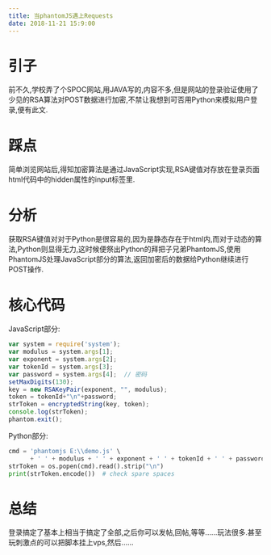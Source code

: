 ```yaml
---
title: 当phantomJS遇上Requests
date: 2018-11-21 15:9:00
---
```

# 引子 #
前不久,学校弄了个SPOC网站,用JAVA写的,内容不多,但是网站的登录验证使用了少见的RSA算法对POST数据进行加密,不禁让我想到可否用Python来模拟用户登录,便有此文.
# 踩点 #
简单浏览网站后,得知加密算法是通过JavaScript实现,RSA键值对存放在登录页面html代码中的hidden属性的input标签里.
# 分析 #
获取RSA键值对对于Python是很容易的,因为是静态存在于html内,而对于动态的算法,Python则显得无力,这时候便祭出Python的拜把子兄弟PhantomJS,使用PhantomJS处理JavaScript部分的算法,返回加密后的数据给Python继续进行POST操作.
# 核心代码 #
JavaScript部分:

``` JavaScript
var system = require('system');
var modulus = system.args[1];
var exponent = system.args[2];
var tokenId = system.args[3];
var password = system.args[4];  // 密码
setMaxDigits(130);
key = new RSAKeyPair(exponent, "", modulus);
token = tokenId+"\n"+password;
strToken = encryptedString(key, token);
console.log(strToken);
phantom.exit();
```

Python部分:

``` python
cmd = 'phantomjs E:\\demo.js' \
      + ' ' + modulus + ' ' + exponent + ' ' + tokenId + ' ' + password
strToken = os.popen(cmd).read().strip("\n")
print(strToken.encode())  # check spare spaces
```

# 总结 #
登录搞定了基本上相当于搞定了全部,之后你可以发帖,回帖,等等......玩法很多.甚至玩刺激点的可以把脚本挂上vps,然后......

